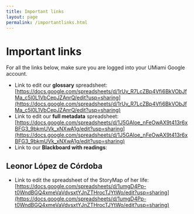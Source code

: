 ```yaml
---
title: Important links
layout: page
permalink: /importantlinks.html
---
```

# Important links

For all the links below, make sure you are logged into your UMiami Google account. 

* Link to edit our **glossary** spreadsheet: [https://docs.google.com/spreadsheets/d/1rUv_R7LcZBp4Vfi6BkVObJfMa_c5l0L1VbCepJZAnrQ/edit?usp=sharing](https://docs.google.com/spreadsheets/d/1rUv_R7LcZBp4Vfi6BkVObJfMa_c5l0L1VbCepJZAnrQ/edit?usp=sharing)
* Link to edit our **full metadata** spreadsheet: [https://docs.google.com/spreadsheets/d/1J5GAloe_nFeOwAX9t413r6xBFG3_9bkmUVk_xNXwA1g/edit?usp=sharing](https://docs.google.com/spreadsheets/d/1J5GAloe_nFeOwAX9t413r6xBFG3_9bkmUVk_xNXwA1g/edit?usp=sharing)
* Link to our **Blackboard with readings**: 

## Leonor López de Córdoba 

*  Link to edit the spreadsheet of the StoryMap of her life: [https://docs.google.com/spreadsheets/d/1umgD4Pp-t0WndBGQ4xmeVaVdvsxtYJnZTHrocTJYtWo/edit?usp=sharing](https://docs.google.com/spreadsheets/d/1umgD4Pp-t0WndBGQ4xmeVaVdvsxtYJnZTHrocTJYtWo/edit?usp=sharing)
